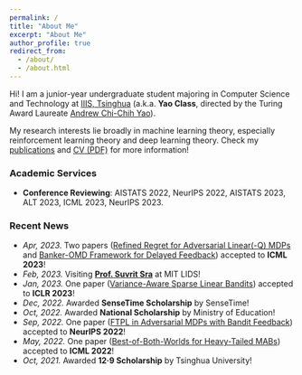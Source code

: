 ```yaml
---
permalink: /
title: "About Me"
excerpt: "About Me"
author_profile: true
redirect_from: 
  - /about/
  - /about.html
---
```


Hi! I am a junior-year undergraduate student majoring in Computer Science and Technology at [IIIS, Tsinghua](https://iiis.tsinghua.edu.cn/en/) (a.k.a. **Yao Class**, directed by the Turing Award Laureate [Andrew Chi-Chih Yao](https://iiis.tsinghua.edu.cn/yao/)).

My research interests lie broadly in machine learning theory, especially reinforcement learning theory and deep learning theory. Check my [publications](publications) and [CV (PDF)](CV_Yan.pdf) for more information!

### Academic Services
* **Conference Reviewing**: AISTATS 2022, NeurIPS 2022, AISTATS 2023, ALT 2023, ICML 2023, NeurIPS 2023.

### Recent News
* *Apr, 2023.* Two papers ([Refined Regret for Adversarial Linear(-Q) MDPs](https://arxiv.org/abs/2301.12942) and [Banker-OMD Framework for Delayed Feedback](https://arxiv.org/abs/2301.10500)) accepted to **ICML 2023**!
* *Feb, 2023.* Visiting **[Prof. Suvrit Sra](https://optml.mit.edu/index.html)** at MIT LIDS!
* *Jan, 2023.* One paper ([Variance-Aware Sparse Linear Bandits](https://arxiv.org/abs/2205.13450)) accepted to **ICLR 2023**!
* *Dec, 2022.* Awarded **SenseTime Scholarship** by SenseTime!
* *Oct, 2022.* Awarded **National Scholarship** by Ministry of Education!
* *Sep, 2022.* One paper ([FTPL in Adversarial MDPs with Bandit Feedback](https://arxiv.org/abs/2205.13451)) accepted to **NeurIPS 2022**!
* *May, 2022.* One paper ([Best-of-Both-Worlds for Heavy-Tailed MABs](https://arxiv.org/abs/2201.11921)) accepted to **ICML 2022**!
* *Oct, 2021.* Awarded **12·9 Scholarship** by Tsinghua University!
